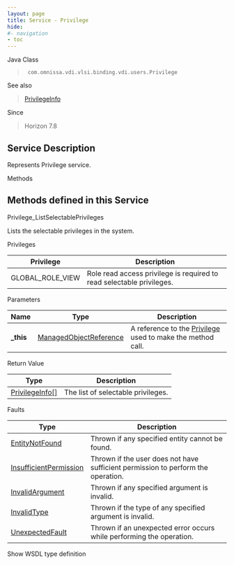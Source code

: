 ```yaml
---
layout: page
title: Service - Privilege
hide:
#- navigation
- toc
---
```








Java Class
> ` com.omnissa.vdi.vlsi.binding.vdi.users.Privilege`

See also
> [PrivilegeInfo](vdi.users.Privilege.PrivilegeInfo.md)

Since
> Horizon 7.8





## Service Description

Represents Privilege service.

Methods

Methods defined in this Service
---
Privilege_ListSelectablePrivileges




Lists the selectable privileges in the system.

Privileges

Privilege |  Description
---|---
GLOBAL_ROLE_VIEW|  Role read access privilege is required to read selectable privileges.



Parameters

Name| Type| Description
---|---|---
**_this**| [ManagedObjectReference](vmodl.ManagedObjectReference.md)|  A reference to the [Privilege](vdi.users.Privilege.md) used to make the method call.



Return Value

Type |  Description
---|---
[PrivilegeInfo[]](vdi.users.Privilege.PrivilegeInfo.md)| The list of selectable privileges.



Faults

Type |  Description
---|---
[EntityNotFound](vdi.fault.EntityNotFound.md)| Thrown if any specified entity cannot be found.
[InsufficientPermission](vdi.fault.InsufficientPermission.md)| Thrown if the user does not have sufficient permission to perform the operation.
[InvalidArgument](vdi.fault.InvalidArgument.md)| Thrown if any specified argument is invalid.
[InvalidType](vdi.fault.InvalidType.md)| Thrown if the type of any specified argument is invalid.
[UnexpectedFault](vdi.fault.UnexpectedFault.md)| Thrown if an unexpected error occurs while performing the operation.

Show WSDL type definition












 
